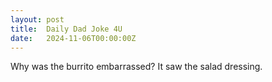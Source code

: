 ```yaml
---
layout: post
title:  Daily Dad Joke 4U
date:   2024-11-06T00:00:00Z
---
```

Why was the burrito embarrassed? It saw the salad dressing.
